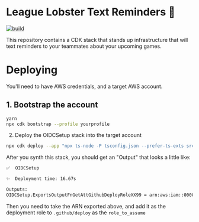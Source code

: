 # League Lobster Text Reminders 📲

[![build](https://github.com/michael-lowe-nz/league-lobster-text-reminders/actions/workflows/build.yml/badge.svg)](https://github.com/michael-lowe-nz/league-lobster-text-reminders/actions/workflows/build.yml)

This repository contains a CDK stack that stands up infrastructure that will text reminders to your teammates about your upcoming games.

# Deploying

You'll need to have AWS credentials, and a target AWS account.

## 1. Bootstrap the account

```bash
yarn
npx cdk bootstrap --profile yourprofile
```

2. Deploy the OIDCSetup stack into the target account

```bash
npx cdk deploy --app "npx ts-node -P tsconfig.json --prefer-ts-exts src/setup.ts" --profile yourprofile
```

After you synth this stack, you should get an "Output" that looks a little like:

```bash
✅  OIDCSetup

✨  Deployment time: 16.67s

Outputs:
OIDCSetup.ExportsOutputFnGetAttGithubDeployRoleXX99 = arn:aws:iam::0000000000:role/OIDCSetup-GithubDeployRoleXX-YY
```

Then you need to take the ARN exported above, and add it as the deployment role to `.github/deploy` as the `role_to_assume`
